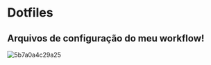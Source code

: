 # Dotfiles



## Arquivos de configuração do meu workflow!



![5b7a0a4c29a25](https://i.loli.net/2018/08/20/5b7a0a4c29a25.png)

















